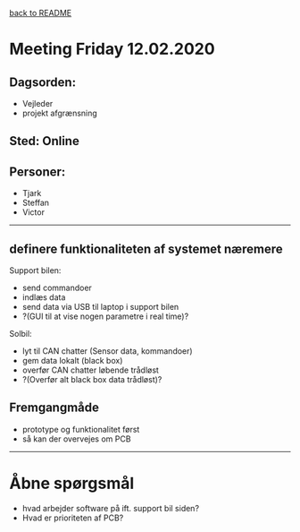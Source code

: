 [back to README](../../README.md)
# Meeting Friday 12.02.2020

## Dagsorden:
 - Vejleder
 - projekt afgrænsning

## Sted: Online

## Personer:
 - Tjark
 - Steffan
 - Victor

---
## definere funktionaliteten af systemet næremere

Support bilen:
- send commandoer
- indlæs data
- send data via USB til laptop i support bilen
- ?(GUI til at vise nogen parametre i real time)?

Solbil:
- lyt til CAN chatter (Sensor data, kommandoer)
- gem data lokalt (black box)
- overfør CAN chatter løbende trådløst
- ?(Overfør alt black box data trådløst)?


## Fremgangmåde
- prototype og funktionalitet først
- så kan der overvejes om PCB

---
# Åbne spørgsmål
- hvad arbejder software på ift. support bil siden?
- Hvad er prioriteten af PCB?
